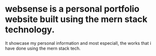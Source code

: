 # websense is a personal portfolio website built using the mern stack technology. 
It showcase my personal information and most especiall, the works that i have done using the mern stack tech. 
